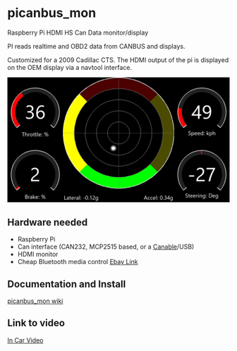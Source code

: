 # picanbus_mon
Raspberry Pi HDMI HS Can Data monitor/display

PI reads realtime and OBD2 data from CANBUS and displays.

Customized for a 2009 Cadillac CTS. The HDMI output of the pi is displayed on the OEM display via a navtool interface.

![GitHub Logo](/screenshots/screenshot_20200311004709.jpg)

## Hardware needed
* Raspberry Pi
* Can interface (CAN232, MCP2515 based, or a [Canable](https://canable.io/)/USB)
* HDMI monitor
* Cheap Bluetooth media control [Ebay Link](https://www.ebay.com/itm/Bluetooth-Media-Audio-Music-Remote-Control-Button-Car-Steering-Wheel-New-Bi-X7V7/303477766346?_trkparms=aid%3D555021%26algo%3DPL.SIMRVI%26ao%3D1%26asc%3D225074%26meid%3De16f640e53ee464daf556afb430eb65b%26pid%3D100752%26rk%3D2%26rkt%3D10%26mehot%3Dco%26sd%3D153839141916%26itm%3D303477766346%26pmt%3D1%26noa%3D0%26pg%3D2047675%26algv%3DSimplRVIAMLv5WebWithPLRVIOnTopCombiner&_trksid=p2047675.c100752.m1982)

## Documentation and Install
[picanbus_mon wiki](https://github.com/tmkdev/picanbus_mon/wiki)

## Link to video 
[In Car Video](https://photos.app.goo.gl/QCDRzJHtA2aY9m4k9)
